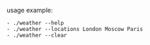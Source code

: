 usage example:

    - ./weather --help
    - ./weather --locations London Moscow Paris
    - ./weather --clear
